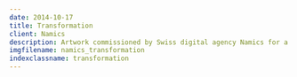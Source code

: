 ```yaml
---
date: 2014-10-17
title: Transformation
client: Namics
description: Artwork commissioned by Swiss digital agency Namics for a Christmas promotion.
imgfilename: namics_transformation
indexclassname: transformation
---
```


<img srcset="/img/namics_transformation-1x.png 1x, /img/namics_transformation-2x.png 2x">
